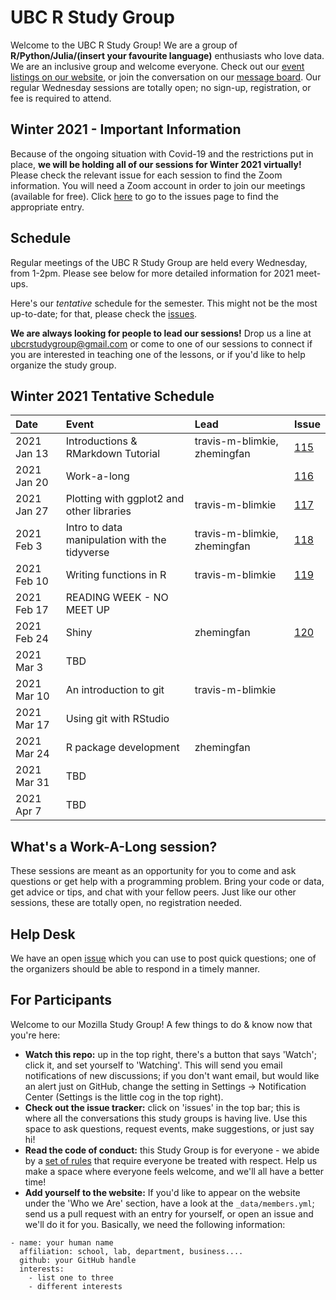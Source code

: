 UBC R Study Group
=======================

Welcome to the UBC R Study Group! We are a group of **R/Python/Julia/(insert
your favourite language)** enthusiasts who love data. We are an inclusive group
and welcome everyone. Check out our [event listings on our
website](http://ubc-r-study-group.github.io/studyGroup/), or join the
conversation on our [message
board](https://github.com/ubc-r-study-group/studyGroup/issues). Our regular
Wednesday sessions are totally open; no sign-up, registration, or fee is
required to attend.

## Winter 2021 - Important Information
Because of the ongoing situation with Covid-19 and the restrictions put in 
place, **we will be holding all of our sessions for Winter 2021 virtually!** 
Please check the relevant issue for each session to find the Zoom information.
You will need a Zoom account in order to join our meetings (available for 
free). Click [here](https://github.com/UBC-R-Study-group/studyGroup/issues) to 
go to the issues page to find the appropriate entry.

## Schedule
Regular meetings of the UBC R Study Group are held every Wednesday, from 1-2pm.
Please see below for more detailed information for 2021 meet-ups.

Here's our *tentative* schedule for the semester. This might not be the most
up-to-date; for that, please check the
[issues](https://github.com/UBC-R-Study-group/studyGroup/issues).

**We are always looking for people to lead our sessions!** Drop us a line at
ubcrstudygroup@gmail.com or come to one of our sessions to connect if you are
interested in teaching one of the lessons, or if you'd like to help organize
the study group.

## Winter 2021 Tentative Schedule
| Date        | Event                                         | Lead                         | Issue                                                             |
|:------------|:----------------------------------------------|:-----------------------------|:------------------------------------------------------------------|
| 2021 Jan 13 | Introductions & RMarkdown Tutorial            | travis-m-blimkie, zhemingfan | [115](https://github.com/UBC-R-Study-group/studyGroup/issues/115) |
| 2021 Jan 20 | Work-a-long                                   |                              | [116](https://github.com/UBC-R-Study-group/studyGroup/issues/116) |
| 2021 Jan 27 | Plotting with ggplot2 and other libraries     | travis-m-blimkie             | [117](https://github.com/UBC-R-Study-group/studyGroup/issues/117) |
| 2021 Feb 3  | Intro to data manipulation with the tidyverse | travis-m-blimkie, zhemingfan | [118](https://github.com/UBC-R-Study-group/studyGroup/issues/118) |
| 2021 Feb 10 | Writing functions in R                        | travis-m-blimkie             | [119](https://github.com/UBC-R-Study-group/studyGroup/issues/119) |
| 2021 Feb 17 | READING WEEK - NO MEET UP                     |                              |                                                                   |
| 2021 Feb 24 | Shiny                                         | zhemingfan                   | [120](https://github.com/UBC-R-Study-group/studyGroup/issues/120) |
| 2021 Mar 3  | TBD                                           |                              |                                                                   |
| 2021 Mar 10 | An introduction to git                        | travis-m-blimkie             |                                                                   |
| 2021 Mar 17 | Using git with RStudio                        |                              |                                                                   |
| 2021 Mar 24 | R package development                         | zhemingfan                   |                                                                   |
| 2021 Mar 31 | TBD                                           |                              |                                                                   |
| 2021 Apr 7  | TBD                                           |                              |                                                                   |

## What's a Work-A-Long session?
These sessions are meant as an opportunity for you to come and ask questions or
get help with a programming problem. Bring your code or data, get advice or
tips, and chat with your fellow peers. Just like our other sessions, these are
totally open, no registration needed.

## Help Desk
We have an open [issue](https://github.com/UBC-R-Study-group/studyGroup/issues/102) 
which you can use to post quick questions; one of the organizers should be 
able to respond in a timely manner.

## For Participants
Welcome to our Mozilla Study Group! A few things to do & know now that you're here:

 - **Watch this repo:** up in the top right, there's a button that says 'Watch';
 click it, and set yourself to 'Watching'. This will send you email
 notifications of new discussions; if you don't want email, but would like an
 alert just on GitHub, change the setting in Settings -> Notification Center
 (Settings is the little cog in the top right).
 - **Check out the issue tracker:** click on 'issues' in the top bar; this is 
 where all the conversations this study groups is having live. Use this space 
 to ask questions, request events, make suggestions, or just say hi!
  - **Read the code of conduct:** this Study Group is for everyone - we abide by
 a [set of rules](https://www.mozillascience.org/code-of-conduct/) that require
 everyone be treated with respect. Help us make a space where everyone feels
 welcome, and we'll all have a better time!
 - **Add yourself to the website:** If you'd like to appear on the website under
 the 'Who we Are' section, have a look at the `_data/members.yml`; send us a
 pull request with an entry for yourself, or open an issue and we'll do it for
 you. Basically, we need the following information:


```
- name: your human name
  affiliation: school, lab, department, business....
  github: your GitHub handle
  interests:
    - list one to three
    - different interests
```
